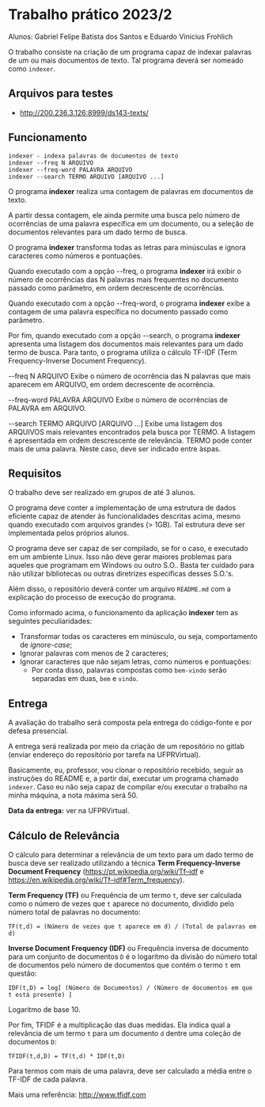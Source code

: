 # Trabalho prático 2023/2

Alunos: Gabriel Felipe Batista dos Santos e Eduardo Vinicius Frohlich

O trabalho consiste na criação de um programa capaz de indexar palavras de um ou mais documentos de texto. Tal programa deverá ser nomeado como `indexer`.

## Arquivos para testes

* http://200.236.3.126:8999/ds143-texts/

## Funcionamento

    indexer - indexa palavras de documentos de texto
    indexer --freq N ARQUIVO
    indexer --freq-word PALAVRA ARQUIVO
    indexer --search TERMO ARQUIVO [ARQUIVO ...]


O programa **indexer** realiza uma contagem de palavras em 
documentos de texto. 

A partir dessa contagem, ele ainda permite uma busca pelo número de ocorrências de uma palavra específica em um documento, ou a seleção de documentos relevantes para um dado termo de busca.

O programa **indexer** transforma todas as letras para minúsculas e ignora caracteres como números e pontuações.

Quando executado com a opção --freq, o programa **indexer** irá exibir o número de ocorrências das N palavras mais frequentes no documento passado como parâmetro, em ordem decrescente de ocorrências.

Quando executado com a opção --freq-word, o programa **indexer** exibe a contagem de uma palavra específica no documento passado como parâmetro.

Por fim, quando executado com a opção --search, o programa **indexer** apresenta uma listagem dos documentos mais relevantes para um dado termo de busca. Para tanto, o programa utiliza o cálculo TF-IDF (Term Frequency-Inverse Document Frequency).

--freq N ARQUIVO
    Exibe o número de ocorrência das N palavras que mais aparecem em ARQUIVO, em
    ordem decrescente de ocorrência.

--freq-word PALAVRA ARQUIVO
    Exibe o número de ocorrências de PALAVRA em ARQUIVO. 

--search TERMO ARQUIVO [ARQUIVO ...]
    Exibe uma listagem dos ARQUIVOS mais relevantes encontrados pela busca por 
    TERMO. A listagem é apresentada em ordem descrescente de relevância. 
    TERMO pode conter mais de uma palavra. Neste caso, deve ser indicado entre 
    àspas.


## Requisitos

O trabalho deve ser realizado em grupos de até 3 alunos.

O programa deve conter a implementação de uma estrutura de dados eficiente capaz
de atender às funcionalidades descritas acima, mesmo quando executado com 
arquivos grandes (> 1GB). Tal estrutura deve ser implementada pelos próprios 
alunos.

O programa deve ser capaz de ser compilado, se for o caso, e executado em um ambiente Linux. 
Isso não deve gerar maiores problemas para aqueles que programam em Windows ou 
outro S.O.. Basta ter cuidado para não utilizar bibliotecas ou outras diretrizes 
específicas desses S.O.'s.

Além disso, o repositório deverá conter um arquivo `README.md` com a
explicação do processo de execução do programa.

Como informado acima, o funcionamento da aplicação **indexer** tem as seguintes
peculiaridades:
- Transformar todas os caracteres em minúsculo, ou seja, comportamento de *ignore-case*;
- Ignorar palavras com menos de 2 caracteres;
- Ignorar caracteres que não sejam letras, como números e pontuações:
  - Por conta disso, palavras compostas como `bem-vindo` serão separadas em duas, `bem` e `vindo`.

## Entrega

A avaliação do trabalho será composta pela entrega do código-fonte e por defesa presencial.

A entrega será realizada por meio da criação de um repositório no gitlab 
(enviar endereço do repositório por tarefa na UFPRVirtual). 

Basicamente, eu, professor, vou clonar o repositório recebido, 
seguir as instruções do README e, a partir daí, executar um programa chamado `indexer`. 
Caso eu não seja capaz de compilar e/ou executar o trabalho na minha máquina, 
a nota máxima será 50.

**Data da entrega:** ver na UFPRVirtual.

## Cálculo de Relevância

O cálculo para determinar a relevância de um texto para um dado termo de busca deve ser realizado utilizando a técnica **Term Frequency-Inverse Document Frequency** (https://pt.wikipedia.org/wiki/Tf–idf e https://en.wikipedia.org/wiki/Tf–idf#Term_frequency).

**Term Frequency (TF)** ou Frequência de um termo `t`, deve ser calculada como o número de vezes que `t` aparece no documento, dividido pelo número total de palavras no documento:

```
TF(t,d) = (Número de vezes que t aparece em d) / (Total de palavras em d)
```

**Inverse Document Frequency (IDF)** ou Frequência inversa de documento para um conjunto de documentos `D` é o logaritmo da divisão do número total de documentos pelo número de documentos que contém o termo `t` em questão:

```
IDF(t,D) = log[ (Número de Documentos) / (Número de documentos em que t está presente) ]
```

Logaritmo de base 10.

Por fim, TFIDF é a multiplicação das duas medidas. Ela indica qual a relevância de um termo `t` para um documento `d` dentre uma coleção de documentos `D`:

```
TFIDF(t,d,D) = TF(t,d) * IDF(t,D)
```

Para termos com mais de uma palavra, deve ser calculado a média entre o TF-IDF de cada palavra.

Mais uma referência: http://www.tfidf.com
